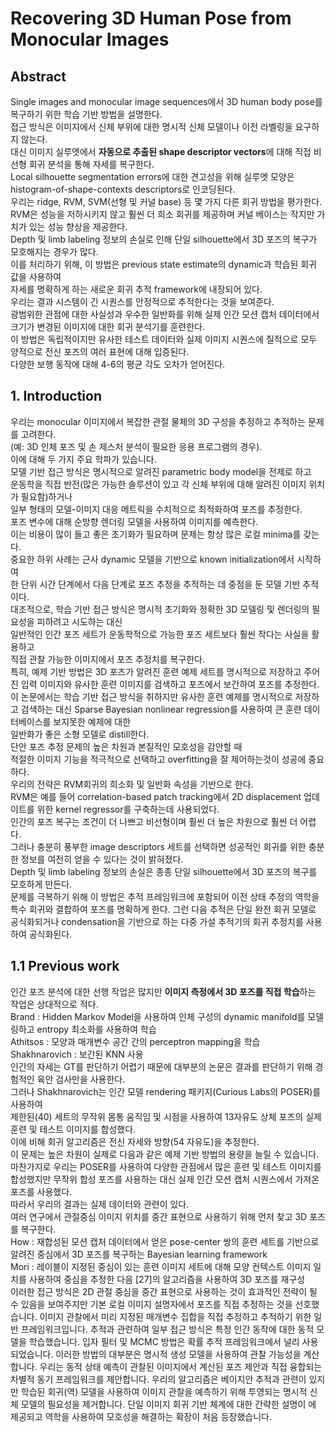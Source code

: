 # Recovering 3D Human Pose from Monocular Images

## Abstract
Single images and monocular image sequences에서 3D human body pose를 복구하기 위한 학습 기반 방법을 설명한다.  
접근 방식은 이미지에서 신체 부위에 대한 명시적 신체 모델이나 이전 라벨링을 요구하지 않는다.  
대신 이미지 실루엣에서 **자동으로 추출된 shape descriptor vectors**에 대해 직접 비선형 회귀 분석을 통해 자세를 복구한다.  
Local silhouette segmentation errors에 대한 견고성을 위해 실루엣 모양은 histogram-of-shape-contexts descriptors로 인코딩된다.  
우리는 ridge, RVM, SVM(선형 및 커널 base) 등 몇 가지 다른 회귀 방법을 평가한다.  
RVM은 성능을 저하시키지 않고 훨씬 더 희소 회귀를 제공하며 커널 베이스는 작지만 가치가 있는 성능 향상을 제공한다.  
Depth 및 limb labeling 정보의 손실로 인해 단일 silhouette에서 3D 포즈의 복구가 모호해지는 경우가 많다.  
이를 처리하기 위해, 이 방법은 previous state estimate의 dynamic과 학습된 회귀 값을 사용하여  
자세를 명확하게 하는 새로운 회귀 추적 framework에 내장되어 있다.  
우리는 결과 시스템이 긴 시퀀스를 안정적으로 추적한다는 것을 보여준다.  
광범위한 관점에 대한 사실성과 우수한 일반화를 위해 실제 인간 모션 캡처 데이터에서 크기가 변경된 이미지에 대한 회귀 분석기를 훈련한다.  
이 방법은 독립적이지만 유사한 테스트 데이터와 실제 이미지 시퀀스에 질적으로 모두 양적으로 전신 포즈의 여러 표현에 대해 입증된다.  
다양한 보행 동작에 대해 4-6의 평균 각도 오차가 얻어진다.  

## 1. Introduction
우리는 monocular 이미지에서 복잡한 관절 물체의 3D 구성을 추정하고 추적하는 문제를 고려한다.  
(예: 3D 인체 포즈 및 손 제스처 분석이 필요한 응용 프로그램의 경우).  
이에 대해 두 가지 주요 학파가 있습니다.  
모델 기반 접근 방식은 명시적으로 알려진 parametric body model을 전제로 하고  
운동학을 직접 반전(많은 가능한 솔루션이 있고 각 신체 부위에 대해 알려진 이미지 위치가 필요함)하거나  
일부 형태의 모델-이미지 대응 메트릭을 수치적으로 최적화하여 포즈를 추정한다.  
포즈 변수에 대해 순방향 렌더링 모델을 사용하여 이미지를 예측한다.  
이는 비용이 많이 들고 좋은 초기화가 필요하며 문제는 항상 많은 로컬 minima를 갖는다.  
중요한 하위 사례는 근사 dynamic 모델을 기반으로 known initialization에서 시작하여  
한 단위 시간 단계에서 다음 단계로 포즈 추정을 추적하는 데 중점을 둔 모델 기반 추적이다.  
대조적으로, 학습 기반 접근 방식은 명시적 초기화와 정확한 3D 모델링 및 렌더링의 필요성을 피하려고 시도하는 대신  
일반적인 인간 포즈 세트가 운동학적으로 가능한 포즈 세트보다 훨씬 작다는 사실을 활용하고  
직접 관찰 가능한 이미지에서 포즈 추정치를 복구한다.  
특히, 예제 기반 방법은 3D 포즈가 알려진 훈련 예제 세트를 명시적으로 저장하고 
주어진 입력 이미지와 유사한 훈련 이미지를 검색하고 포즈에서 보간하여 포즈를 추정한다.  
이 논문에서는 학습 기반 접근 방식을 취하지만 유사한 훈련 예제를 명시적으로 저장하고 검색하는 대신 
Sparse Bayesian nonlinear regression를 사용하여 큰 훈련 데이터베이스를 보지못한 예제에 대한  
일반화가 좋은 소형 모델로 distill한다.  
단안 포즈 추정 문제의 높은 차원과 본질적인 모호성을 감안할 때  
적절한 이미지 기능을 적극적으로 선택하고 overfitting을 잘 제어하는것이 성공에 중요하다.  
우리의 전략은 RVM회귀의 희소화 및 일반화 속성을 기반으로 한다.  
RVM은 예를 들어 correlation-based patch tracking에서 2D displacement 업데이트를 위한 kernel regressor를 구축하는데 사용되었다.  
인간의 포즈 복구는 조건이 더 나쁘고 비선형이며 훨씬 더 높은 차원으로 훨씬 더 어렵다.  
그러나 충분히 풍부한 image descriptors 세트를 선택하면 성공적인 회귀를 위한 충분한 정보를 여전히 얻을 수 있다는 것이 밝혀졌다.  
Depth 및 limb labeling 정보의 손실은 종종 단일 silhouette에서 3D 포즈의 복구를 모호하게 만든다.  
문제를 극복하기 위해 이 방법은 추적 프레임워크에 포함되어 이전 상태 추정의 역학을 특수 회귀와 결합하여 포즈를 명확하게 한다. 
그런 다음 추적은 단일 완전 회귀 모델로 공식화되거나 condensation을 기반으로 하는 다중 가설 추적기의 회귀 추정치를 사용하여 공식화된다.

## 1.1 Previous work
인간 포즈 분석에 대한 선행 작업은 많지만 **이미지 측정에서 3D 포즈를 직접 학습**하는 작업은 상대적으로 적다.  
Brand : Hidden Markov Model을 사용하여 인체 구성의 dynamic manifold를 모델링하고 entropy 최소화를 사용하여 학습  
Athitsos : 모양과 매개변수 공간 간의 perceptron mapping을 학습  
Shakhnarovich :  보간된 KNN 사용  
인간의 자세는 GT를 판단하기 어렵기 때문에 대부분의 논문은 결과를 판단하기 위해 경험적인 육안 검사만을 사용한다.  
그러나 Shakhnarovich는 인간 모델 rendering 패키지(Curious Labs의 POSER)를 사용하여  
제한된(40) 세트의 무작위 몸통 움직임 및 시점을 사용하여 13자유도 상체 포즈의 실제 훈련 및 테스트 이미지를 합성했다.  
이에 비해 회귀 알고리즘은 전신 자세와 방향(54 자유도)을 추정한다.  
이 문제는 높은 차원이 실제로 다음과 같은 예제 기반 방법의 용량을 늘릴 수 있습니다.  
마찬가지로 우리는 POSER를 사용하여 다양한 관점에서 많은 훈련 및 테스트 이미지를 합성했지만 
무작위 합성 포즈를 사용하는 대신 실제 인간 모션 캡처 시퀀스에서 가져온 포즈를 사용했다.  
따라서 우리의 결과는 실제 데이터와 관련이 있다.  
여러 연구에서 관절중심 이미지 위치를 중간 표현으로 사용하기 위해 먼저 찾고 3D 포즈를 복구한다.  
How : 재합성된 모션 캡처 데이터에서 얻은 pose-center 쌍의 훈련 세트를 기반으로 알려진 중심에서 3D 포즈를 복구하는 Bayesian learning framework  
Mori : 레이블이 지정된 중심이 있는 훈련 이미지 세트에 대해 모양 컨텍스트 이미지 일치를 사용하여 중심을 추정한 다음 [27]의 알고리즘을 사용하여 3D 포즈를 재구성  
이러한 접근 방식은 2D 관절 중심을 중간 표현으로 사용하는 것이 효과적인 전략이 될 수 있음을 보여주지만 기본 로컬 이미지 설명자에서 포즈를 직접 추정하는 것을 선호했습니다.
이미지 관찰에서 미리 지정된 매개변수 집합을 직접 추정하고 추적하기 위한 일반 프레임워크입니다. 추적과 관련하여 일부 접근 방식은 특정 인간 동작에 대한 동적 모델을 학습했습니다. 
입자 필터 및 MCMC 방법은 확률 추적 프레임워크에서 널리 사용되었습니다. 이러한 방법의 대부분은 명시적 생성 모델을 사용하여 관찰 가능성을 계산합니다. 
우리는 동적 상태 예측이 관찰된 이미지에서 계산된 포즈 제안과 직접 융합되는 차별적 동기 프레임워크를 제안합니다. 
우리의 알고리즘은 베이지안 추적과 관련이 있지만 학습된 회귀(역) 모델을 사용하여 이미지 관찰을 예측하기 위해 투영되는 명시적 신체 모델의 필요성을 제거합니다. 
단일 이미지 회귀 기반 체계에 대한 간략한 설명이 에 제공되고 역학을 사용하여 모호성을 해결하는 확장이 처음 등장했습니다.
